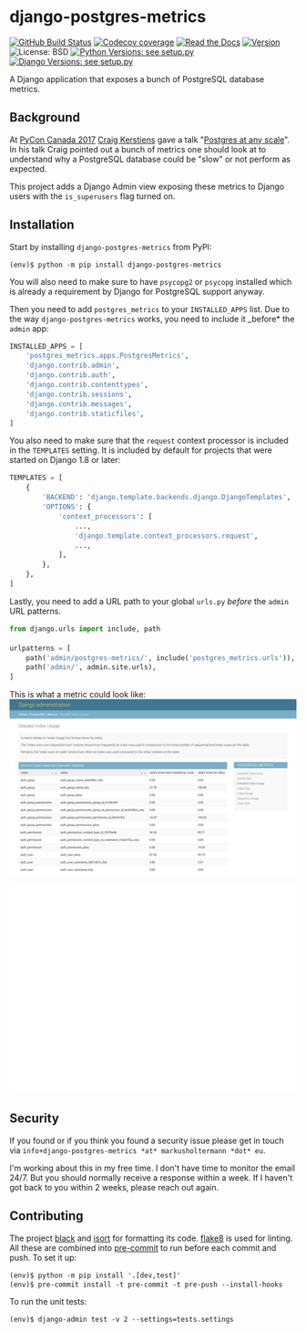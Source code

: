 # django-postgres-metrics

[![GitHub Build Status](https://img.shields.io/github/workflow/status/django-postgres-metrics/django-postgres-metrics/Test%20&%20Deploy/main?style=for-the-badge)](https://github.com/django-postgres-metrics/django-postgres-metrics/actions?query=branch%3Amain+event%3Apush)
[![Codecov coverage](https://img.shields.io/codecov/c/gh/django-postgres-metrics/django-postgres-metrics/main?style=for-the-badge)](https://app.codecov.io/gh/django-postgres-metrics/django-postgres-metrics/branch/main)
[![Read the Docs](https://img.shields.io/readthedocs/django-postgres-metrics?style=for-the-badge)](https://django-postgres-metrics.readthedocs.io/)
[![Version](https://img.shields.io/pypi/v/django-postgres-metrics?label=Version&style=for-the-badge)](https://pypi.org/project/django-postgres-metrics/)
![License: BSD](https://img.shields.io/pypi/l/django-postgres-metrics?style=for-the-badge)
[![Python Versions: see setup.py](https://img.shields.io/pypi/pyversions/django-postgres-metrics?label=Python&style=for-the-badge)](https://github.com/django-postgres-metrics/django-postgres-metrics/blob/main/setup.py)
[![Django Versions: see setup.py](https://img.shields.io/pypi/djversions/django-postgres-metrics?color=%230C4B33&label=Django&style=for-the-badge)](https://github.com/django-postgres-metrics/django-postgres-metrics/blob/main/setup.py)

A Django application that exposes a bunch of PostgreSQL database metrics.

## Background

At [PyCon Canada 2017](https://2017.pycon.ca/) [Craig Kerstiens](http://www.craigkerstiens.com/)
gave a talk "[Postgres at any scale](https://2017.pycon.ca/schedule/56/)". In his talk Craig
pointed out a bunch of metrics one should look at to understand why a PostgreSQL database could
be "slow" or not perform as expected.

This project adds a Django Admin view exposing these metrics to Django users with the
`is_superusers` flag turned on.

## Installation

Start by installing `django-postgres-metrics` from PyPI:

```console
(env)$ python -m pip install django-postgres-metrics
```

You will also need to make sure to have `psycopg2` or `psycopg` installed which
is already a requirement by Django for PostgreSQL support anyway.

Then you need to add `postgres_metrics` to your `INSTALLED_APPS` list. Due to the way
`django-postgres-metrics` works, you need to include it \_before\* the `admin` app:

```python
INSTALLED_APPS = [
    'postgres_metrics.apps.PostgresMetrics',
    'django.contrib.admin',
    'django.contrib.auth',
    'django.contrib.contenttypes',
    'django.contrib.sessions',
    'django.contrib.messages',
    'django.contrib.staticfiles',
]
```

You also need to make sure that the `request` context processor is included in the `TEMPLATES`
setting. It is included by default for projects that were started on Django 1.8 or later:

```python
TEMPLATES = [
    {
        'BACKEND': 'django.template.backends.django.DjangoTemplates',
        'OPTIONS': {
            'context_processors': [
                ...,
                'django.template.context_processors.request',
                ...,
            ],
        },
    },
]
```

Lastly, you need to add a URL path to your global `urls.py` _before_ the `admin` URL patterns.

```python
from django.urls import include, path

urlpatterns = [
    path('admin/postgres-metrics/', include('postgres_metrics.urls')),
    path('admin/', admin.site.urls),
]
```

This is what a metric could look like:
![Screenshot of the Detailed Index Usage metric, with help text, and a table with rows for each index](https://github.com/django-postgres-metrics/django-postgres-metrics/blob/main/docs/source/_static/screenshot-view.png)

![The same output but using the pgm_show_metric management command](https://github.com/django-postgres-metrics/django-postgres-metrics/blob/main/docs/source/_static/screenshot-cmd-show.svg)

## Security

If you found or if you think you found a security issue please get in touch via
`info+django-postgres-metrics *at* markusholtermann *dot* eu`.

I'm working about this in my free time. I don't have time to monitor the email 24/7. But you
should normally receive a response within a week. If I haven't got back to you within
2 weeks, please reach out again.

## Contributing

The project [black](https://pypi.org/project/black/) and
[isort](https://pypi.org/project/isort/) for formatting its code.
[flake8](https://pypi.org/project/flake8/) is used for linting. All these are
combined into [pre-commit](https://pre-commit.com/) to run before each commit
and push. To set it up:

```console
(env)$ python -m pip install '.[dev,test]'
(env)$ pre-commit install -t pre-commit -t pre-push --install-hooks
```

To run the unit tests:

```console
(env)$ django-admin test -v 2 --settings=tests.settings
```
